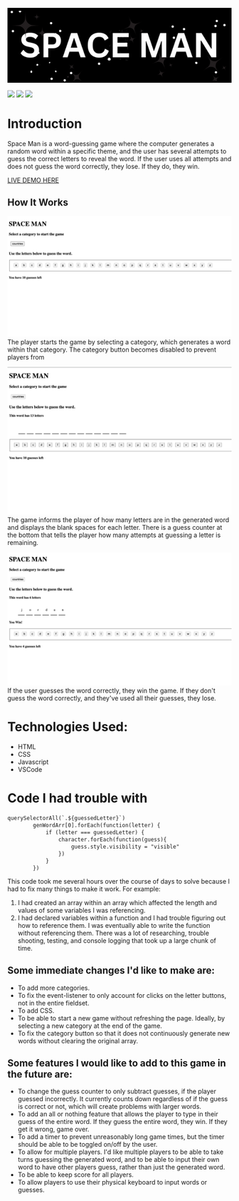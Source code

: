 ![](/photos/SPACE%20MAN.png)

![](https://img.shields.io/badge/Made%20with-JavaScript-1f425f.svg)
![](https://img.shields.io/badge/GitHub-100000?style=for-the-badge&logo=github&logoColor=white)
![](https://img.shields.io/badge/HTML5-E34F26?style=for-the-badge&logo=html5&logoColor=white)

# Introduction
Space Man is a word-guessing game where the computer generates a random word within a specific theme, and the user has several attempts to guess the correct letters to reveal the word. If the user uses all attempts and does not guess the word correctly, they lose. If they do, they win.

[LIVE DEMO HERE](https://mod26-k.github.io/spaceMan/)

## How It Works
![](/photos/gamepage.png)
The player starts the game by selecting a category, which generates a word within that category. The category button becomes disabled to prevent players from 

![](/photos/wordgenerated.png)
The game informs the player of how many letters are in the generated word and displays the blank spaces for each letter. There is a guess counter at the bottom that tells the player how many attempts at guessing a letter is remaining.

![](/photos/youwin.png)
If the user guesses the word correctly, they win the game. If they don't guess the word correctly, and they've used all their guesses, they lose.

# Technologies Used:
- HTML
- CSS
- Javascript
- VSCode

# Code I had trouble with
```
querySelectorAll(`.${guessedLetter}`)
        genWordArr[0].forEach(function(letter) {
            if (letter === guessedLetter) {
                character.forEach(function(guess){
                    guess.style.visibility = "visible"
                })
            }
        })
```
This code took me several hours over the course of days to solve because I had to fix many things to make it work. For example:
1. I had created an array within an array which affected the length and values of some variables I was referencing.
2. I had declared variables within a function and I had trouble figuring out how to reference them. I was eventually able to write the function without referencing them.
There was a lot of researching, trouble shooting, testing, and console logging that took up a large chunk of time.

## Some immediate changes I'd like to make are:
- To add more categories.
- To fix the event-listener to only account for clicks on the letter buttons, not in the entire fieldset.
- To add CSS.
- To be able to start a new game without refreshing the page. Ideally, by selecting a new category at the end of the game.
- To fix the category button so that it does not continuously generate new words without clearing the original array.

## Some features I would like to add to this game in the future are: 
- To change the guess counter to only subtract guesses, if the player guessed incorrectly. It currently counts down regardless of if the guess is correct or not, which will create problems with larger words.
- To add an all or nothing feature that allows the player to type in their guess of the entire word. If they guess the entire word, they win. If they get it wrong, game over.
- To add a timer to prevent unreasonably long game times, but the timer should be able to be toggled on/off by the user.
- To allow for multiple players. I'd like multiple players to be able to take turns guessing the generated word, and to be able to input their own word to have other players guess, rather than just the generated word.
- To be able to keep score for all players.
- To allow players to use their physical keyboard to input words or guesses.